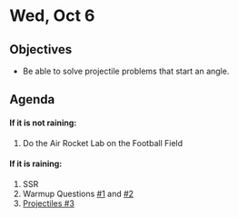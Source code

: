 Wed, Oct 6
=====================  
  
Objectives  
------------  
- Be able to solve projectile problems that start an angle.
  
  
Agenda    
---------    
 
#### If it is not raining:

1. Do the Air Rocket Lab on the Football Field

#### If it is raining:

1. SSR
2. Warmup Questions [#1](https://avon.schoology.com/course/5138386942/materials/gp/5369372128) and [#2](https://avon.schoology.com/course/5138386942/materials/gp/5369372930)
3. [Projectiles #3](https://avon.schoology.com/course/5138386942/materials/gp/5347115074)

<!-- Announcements  -------------    
-->

<!--stackedit_data:
eyJoaXN0b3J5IjpbMTgzNDYwODg1NywyMTQxNjc0ODIzLDc4ND
AxODcyLDU3NjY5MTA3MywtMTM2MzI2Nzc2MywtMjE0NjY1MjEx
NiwxNDU3MDkzNDIyLC0yMDEyOTAwMzU1LC0xNDY2OTc2NiwtOT
g2NjkzNzk3LC0yMDA0NzA1MDk4LC0xNzc2Nzg3OTM3LC0zNDQz
MjY5NTksMjA0MzczMjM4MSwzOTc2ODIzMzQsLTU1NDQ0MzA0OS
w2MDQ3MjcxNzgsMTY5MTUyMjIwOSwtMTU2MzQ0ODYyNywtMTg2
NjMyNDM0N119
-->
